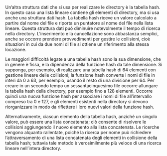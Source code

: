 Un’altra struttura dati che si usa per realizzare le directory è la tabella hash. In questo caso una lista lineare contiene gli elementi di directory, ma si usa anche una struttura dati hash. La tabella hash riceve un valore calcolato a partire dal nome del file e riporta un puntatore al nome del file nella lista lineare. Questa struttura dati può diminuire notevolmente il tempo di ricerca nella directory. L’inserimento e la cancellazione sono abbastanza semplici, anche se occorre prendere provvedimenti per gestire le collisioni, cioè situazioni in cui da due nomi di file si ottiene un riferimento alla stessa locazione.

Le maggiori difficoltà legate a una tabella hash sono la sua dimensione, che in genere è fissa, e la dipendenza della funzione hash da tale dimensione. Si supponga, per esempio, di realizzare una tabella hash di 64 elementi con gestione lineare delle collisioni; la funzione hash converte i nomi di file in interi da 0 a 63, per esempio, usando il resto di una divisione per 64. Per creare in un secondo tempo un sessantacinquesimo file occorre allungare la tabella hash della directory, per esempio fino a 128 elementi. Occorre quindi una nuova funzione hash per associare i nomi di file all’intervallo compreso tra 0 e 127, e gli elementi esistenti nella directory si devono riorganizzare in modo da riflettere i loro nuovi valori della funzione hash.

Alternativamente, ciascun elemento della tabella hash, anziché un singolo valore, può essere una lista concatenata; ciò consente di risolvere le collisioni aggiungendo il nuovo elemento alla lista concatenata. Le ricerche vengono alquanto rallentate, poiché la ricerca per nome può richiedere l’attraversamento di una lista concatenata degli elementi in collisione della tabella hash; tuttavia tale metodo è verosimilmente più veloce di una ricerca lineare nell’intera directory.